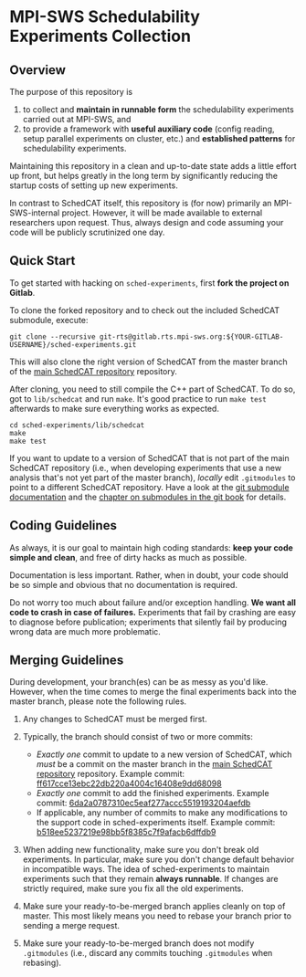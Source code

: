 # MPI-SWS Schedulability Experiments Collection

## Overview

The purpose of this repository is

1. to collect and **maintain in runnable form** the schedulability experiments carried out at MPI-SWS, and
2. to provide a framework  with **useful auxiliary code** (config reading, setup parallel experiments on cluster, etc.) and **established patterns** for schedulability experiments.

Maintaining this repository in a clean and up-to-date state adds a little effort up front, but helps greatly in the long term by significantly reducing the startup costs of setting up new experiments.

In contrast to SchedCAT itself, this repository is (for now) primarily an MPI-SWS-internal project. However, it will be made available to external researchers upon request. Thus, always design and code assuming your code will be publicly scrutinized one day.

## Quick Start

To get started with hacking on `sched-experiments`, first **fork the project on Gitlab**.

To clone the forked repository and to check out the included SchedCAT
submodule, execute:

    git clone --recursive git-rts@gitlab.rts.mpi-sws.org:${YOUR-GITLAB-USERNAME}/sched-experiments.git

This will also clone the right version of SchedCAT from the master branch of the [main SchedCAT repository](https://gitlab.rts.mpi-sws.org/bbb/schedcat) repository.

After cloning, you need to still compile the C++ part of SchedCAT. To do so, got to `lib/schedcat` and run `make`. It's good practice to run `make test` afterwards to make sure everything works as expected.

    cd sched-experiments/lib/schedcat
    make
    make test

If you want to update to a version of SchedCAT that is not part of the main SchedCAT repository (i.e., when developing experiments that use a new analysis that's not yet part of the master branch), *locally* edit `.gitmodules` to point to a different SchedCAT repository. Have a look at the [git submodule documentation](http://git-scm.com/docs/git-submodule) and the [chapter on submodules in the git book](http://git-scm.com/book/en/Git-Tools-Submodules) for details.

## Coding Guidelines

As always, it is our goal to maintain high coding standards: **keep your code simple and clean**, and free of dirty hacks as much as possible.

Documentation is less important. Rather, when in doubt, your code should be so simple and obvious that no documentation is required.

Do not worry too much about failure and/or exception handling. **We want all code to crash in case of failures.** Experiments that fail by crashing are easy to diagnose before publication; experiments that silently fail by producing wrong data are much more problematic.

## Merging Guidelines

During development, your branch(es) can be as messy as you'd like. However, when the time comes to merge the final experiments back into the master branch, please note the following rules.

1. Any changes to SchedCAT must be merged first.

1. Typically, the branch should consist of two or more commits:
    - *Exactly one* commit to update to a new version of SchedCAT, which *must* be a commit on the master branch in the [main SchedCAT repository](https://gitlab.rts.mpi-sws.org/bbb/schedcat) repository.
      Example commit: [ff617cce13ebc22db220a4004c16408e9dd68098](https://gitlab.rts.mpi-sws.org/bbb/sched-experiments/commit/ff617cce13ebc22db220a4004c16408e9dd68098)
    - *Exactly one* commit to add the finished experiments.
      Example commit: [6da2a0787310ec5eaf277accc5519193204aefdb](https://gitlab.rts.mpi-sws.org/bbb/sched-experiments/commit/6da2a0787310ec5eaf277accc5519193204aefdb)
    - If applicable, any number of commits to make any modifications to the support code in sched-experiments itself.
      Example commit: [b518ee5237219e98bb5f8385c7f9afacb6dffdb9](https://gitlab.rts.mpi-sws.org/bbb/sched-experiments/commit/b518ee5237219e98bb5f8385c7f9afacb6dffdb9)

1. When adding new functionality, make sure you don't break old experiments. In particular, make sure you don't change default behavior in incompatible ways. The idea of sched-experiments to maintain experiments such that they remain **always runnable**. If changes are strictly required, make sure you fix all the old experiments.

1. Make sure your ready-to-be-merged branch applies cleanly on top of master. This most likely means you need to rebase your branch prior to sending a merge request.

1. Make sure your ready-to-be-merged branch does not modify `.gitmodules` (i.e., discard any commits touching `.gitmodules` when rebasing).

